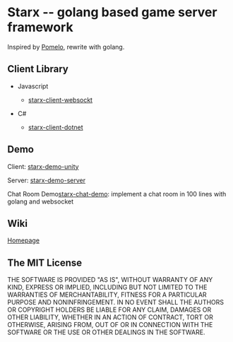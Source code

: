 # Starx -- golang based game server framework

Inspired by [Pomelo](https://github.com/NetEase/pomelo), rewrite with golang.

## Client Library

- Javascript
  + [starx-client-websockt](https://github.com/chrislonng/starx-client-websockt)

- C#
  + [starx-client-dotnet](https://github.com/chrislonng/starx-client-dotnet)

## Demo

Client: [starx-demo-unity](https://github.com/chrislonng/starx-demo-unity)

Server: [starx-demo-server](https://github.com/chrislonng/starx-demo-server)

Chat Room Demo[starx-chat-demo](https://github.com/chrislonng/starx-chat-demo): implement a chat room in 100 lines with golang and websocket

## Wiki

[Homepage](docs/homepage.md)

## The MIT License

THE SOFTWARE IS PROVIDED "AS IS", WITHOUT WARRANTY OF ANY KIND, EXPRESS OR
IMPLIED, INCLUDING BUT NOT LIMITED TO THE WARRANTIES OF MERCHANTABILITY,
FITNESS FOR A PARTICULAR PURPOSE AND NONINFRINGEMENT. IN NO EVENT SHALL THE
AUTHORS OR COPYRIGHT HOLDERS BE LIABLE FOR ANY CLAIM, DAMAGES OR OTHER
LIABILITY, WHETHER IN AN ACTION OF CONTRACT, TORT OR OTHERWISE, ARISING FROM,
OUT OF OR IN CONNECTION WITH THE SOFTWARE OR THE USE OR OTHER DEALINGS IN
THE SOFTWARE.
